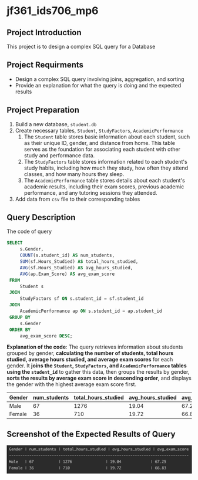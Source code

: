 # jf361_ids706_mp6

## Project Introduction
This project is to design a complex SQL query for a Database


## Project Requirments
- Design a complex SQL query involving joins, aggregation, and sorting
- Provide an explanation for what the query is doing and the expected results

## Project Preparation
1. Build a new database, `student.db`
2. Create necessary tables, `Student`, `StudyFactors`, `AcademicPerformance`
   1. The `Student` table stores basic information about each student, such as their unique ID, gender, and distance from home. This table serves as the foundation for associating each student with other study and performance data.
   2. The `StudyFactors` table stores information related to each student's study habits, including how much they study, how often they attend classes, and how many hours they sleep.
   3. The `AcademicPerformance` table stores details about each student's academic results, including their exam scores, previous academic performance, and any tutoring sessions they attended.
3. Add data from `csv` file to their corresponding tables

## Query Description
The code of query
   ```sql
   SELECT 
        s.Gender,
        COUNT(s.student_id) AS num_students,
        SUM(sf.Hours_Studied) AS total_hours_studied,
        AVG(sf.Hours_Studied) AS avg_hours_studied,
        AVG(ap.Exam_Score) AS avg_exam_score
    FROM 
        Student s
    JOIN 
        StudyFactors sf ON s.student_id = sf.student_id
    JOIN 
        AcademicPerformance ap ON s.student_id = ap.student_id
    GROUP BY 
        s.Gender
    ORDER BY 
        avg_exam_score DESC;
   ```
**Explanation of the code**: 
The query retrieves information about students grouped by gender, **calculating the number of students, total hours studied,
average hours studied, and average exam scores** for each gender. It **joins the `Student`, `StudyFactors`, and `AcademicPerformance`
tables using the `student_id`** to gather this data, then groups the results by gender, **sorts the results by average exam score in descending order**, and displays the gender with the highest average exam score first.


| Gender | num_students | total_hours_studied | avg_hours_studied | avg_exam_score |
|--------|--------------|---------------------|-------------------|----------------|
| Male   | 67           | 1276                | 19.04             | 67.25          |
| Female | 36           | 710                 | 19.72             | 66.83          |


## Screenshot of the Expected Results of Query
<p>
  <img width="600" src="screenshots/result.png" />
</p>
